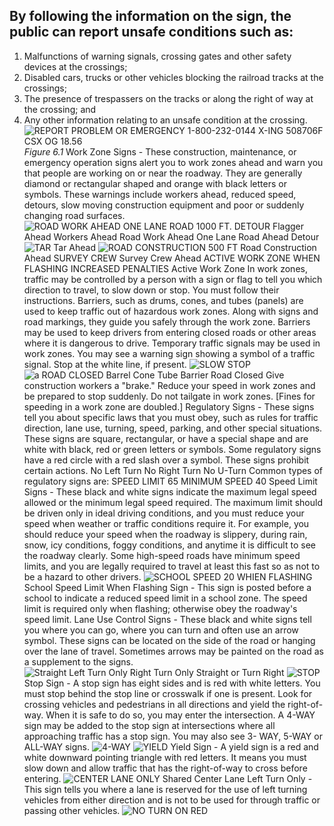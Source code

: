 ## By following the information on the sign, the public can report unsafe conditions such as:
1. Malfunctions of warning signals, crossing gates and other safety devices at the crossings;
2. Disabled cars, trucks or other vehicles blocking the railroad tracks at the crossings;
3. The presence of trespassers on the tracks or along the right of way at the crossing; and
4. Any other information relating to an unsafe condition at the crossing.
![REPORT PROBLEM OR EMERGENCY 1-800-232-0144 X-ING 508706F CSX OG 18.56]()
_Figure 6.1_
Work Zone Signs - These construction, maintenance, or emergency operation signs alert you to work zones ahead and warn you that people are working on or near the roadway. They are generally diamond or rectangular shaped and orange with black letters or symbols. These warnings include workers ahead, reduced speed, detours, slow moving construction equipment and poor or suddenly changing road surfaces.
![ROAD WORK AHEAD ONE LANE ROAD 1000 FT. DETOUR Flagger Ahead Workers Ahead Road Work Ahead One Lane Road Ahead Detour]()
![TAR]()
Tar Ahead
![ROAD CONSTRUCTION 500 FT]()
Road Construction Ahead
SURVEY CREW
Survey Crew Ahead
ACTIVE WORK ZONE WHEN FLASHING INCREASED PENALTIES
Active Work Zone
In work zones, traffic may be controlled by a person with a sign or flag to tell you which direction to travel, to slow down or stop. You must follow their instructions.
Barriers, such as drums, cones, and tubes (panels) are used to keep traffic out of hazardous work zones. Along with signs and road markings, they guide you safely through the work zone. Barriers may be used to keep drivers from entering closed roads or other areas where it is dangerous to drive. Temporary traffic signals may be used in work zones. You may see a warning sign showing a symbol of a traffic signal. Stop at the white line, if present.
![SLOW STOP]()
![a ROAD CLOSED Barrel Cone Tube Barrier Road Closed]()
Give construction workers a "brake." Reduce your speed in work zones and be prepared to stop suddenly. Do not tailgate in work zones. [Fines for speeding in a work zone are doubled.]
Regulatory Signs - These signs tell you about specific laws that you must obey, such as rules for traffic direction, lane use, turning, speed, parking, and other special situations. These signs are square, rectangular, or have a special shape and are white with black, red or green letters or symbols.
Some regulatory signs have a red circle with a red slash over a symbol. These signs prohibit certain actions.
No Left Turn
No Right Turn
No U-Turn
Common types of regulatory signs are:
SPEED LIMIT 65
MINIMUM SPEED 40
Speed Limit Signs - These black and white signs indicate the maximum legal speed allowed or the minimum legal speed required. The maximum limit should be driven only in ideal driving conditions, and you must reduce your speed when weather or traffic conditions require it. For example, you should reduce your speed when the roadway is slippery, during rain, snow, icy conditions, foggy conditions, and anytime it is difficult to see the roadway clearly. Some high-speed roads have minimum speed limits, and you are legally required to travel at least this fast so as not to be a hazard to other drivers.
![SCHOOL SPEED 20 WHIEN FLASHING]()
School Speed Limit When Flashing Sign - This sign is posted before a school to indicate a reduced speed limit in a school zone. The speed limit is required only when flashing; otherwise obey the roadway's speed limit.
Lane Use Control Signs - These black and white signs tell you where you can go, where you can turn and often use an arrow symbol. These signs can be located on the side of the road or hanging over the lane of travel. Sometimes arrows may be painted on the road as a supplement to the signs.
![Straight Left Turn Only Right Turn Only Straight or Turn Right]()
![STOP]()
Stop Sign - A stop sign has eight sides and is red with white letters. You must stop behind the stop line or crosswalk if one is present. Look for crossing vehicles and pedestrians in all directions and yield the right-of-way. When it is safe to do so, you may enter the intersection. A 4-WAY sign may be added to the stop sign at intersections where all approaching traffic has a stop sign. You may also see 3- WAY, 5-WAY or ALL-WAY signs.
![4-WAY]()
![YIELD]()
Yield Sign - A yield sign is a red and white downward pointing triangle with red letters. It means you must slow down and allow traffic that has the right-of-way to cross before entering.
![CENTER LANE ONLY]()
Shared Center Lane Left Turn Only - This sign tells you where a lane is reserved for the use of left turning vehicles from either direction and is not to be used for through traffic or passing other vehicles.
![NO TURN ON RED]()